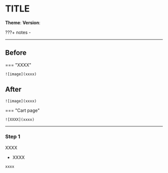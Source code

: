 # TITLE

**Theme**: 
**Version**:


???+ notes
    - 

---

## Before

=== "XXXX"

    ![image](xxxx)

## After

    ![image](xxxx)

=== "Cart page"

    ![XXXX](xxxx)

---

### Step 1

XXXX

- XXXX

```liquid
xxxx
```